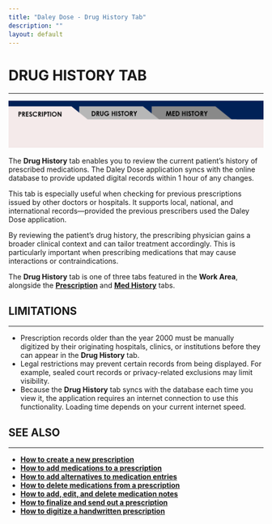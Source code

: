 ```yaml
---
title: "Daley Dose - Drug History Tab"
description: ""
layout: default
---
```


# **DRUG HISTORY TAB**
---

![Daily Dose Tabs](/assets/images/daley-dose-home-window-parts-tabs.png)

The **Drug History** tab enables you to review the current patient’s history of prescribed medications. The Daley Dose application syncs with the online database to provide updated digital records within 1 hour of any changes.

This tab is especially useful when checking for previous prescriptions issued by other doctors or hospitals. It supports local, national, and international records—provided the previous prescribers used the Daley Dose application.

By reviewing the patient’s drug history, the prescribing physician gains a broader clinical context and can tailor treatment accordingly. This is particularly important when prescribing medications that may cause interactions or contraindications.

The **Drug History** tab is one of three tabs featured in the **Work Area**, alongside the [**Prescription**](/daleydose/window-prescription-tab) and [**Med History**](/daleydose/window-med-history-tab) tabs.

## **LIMITATIONS**
---

- Prescription records older than the year 2000 must be manually digitized by their originating hospitals, clinics, or institutions before they can appear in the **Drug History** tab.
- Legal restrictions may prevent certain records from being displayed. For example, sealed court records or privacy-related exclusions may limit visibility.
- Because the **Drug History** tab syncs with the database each time you view it, the application requires an internet connection to use this functionality. Loading time depends on your current internet speed.

## **SEE ALSO**
---
- [**How to create a new prescription**](/daleydose/prescription-create-new)  
- [**How to add medications to a prescription**](/daleydose/prescription-add-meds)
- [**How to add alternatives to medication entries**](/daleydose/prescription-add-alts)  
- [**How to delete medications from a prescription**](/daleydose/prescription-delete-meds)  
- [**How to add, edit, and delete medication notes**](/daleydose/prescription-manage)  
- [**How to finalize and send out a prescription**](/daleydose/prescription-finalize)  
- [**How to digitize a handwritten prescription**](/daleydose/prescription-digitize)
